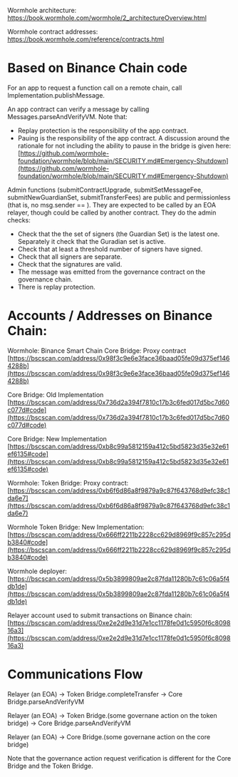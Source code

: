 

Wormhole architecture:
https://book.wormhole.com/wormhole/2_architectureOverview.html 

Wormhole contract addresses: 
https://book.wormhole.com/reference/contracts.html


# Based on Binance Chain code

For an app to request a function call on a remote chain, call Implementation.publishMessage.

An app contract can verify a message by calling Messages.parseAndVerifyVM. Note that:

* Replay protection is the responsibility of the app contract.
* Pauing is the responsibility of the app contract. A discussion around the rationale for not including the ability to pause in the bridge is given here: [https://github.com/wormhole-foundation/wormhole/blob/main/SECURITY.md#Emergency-Shutdown](https://github.com/wormhole-foundation/wormhole/blob/main/SECURITY.md#Emergency-Shutdown)

Admin functions (submitContractUpgrade, submitSetMessageFee, submitNewGuardianSet,  submitTransferFees) are public and permissionless (that is, no msg.sender == ). They are expected to be called by an EOA relayer, though could be called by another contract. They do the admin checks: 

* Check that the the set of signers (the Guardian Set) is the latest one.  Separately it check that the Guradian set is active.
* Check that at least a threshold number of signers have signed.
* Check that all signers are separate.
* Check that the signatures are valid.
* The message was emitted from the governance contract on the governance chain.
* There is replay protection.


# Accounts / Addresses on Binance Chain:

Wormhole: Binance Smart Chain Core Bridge: Proxy contract
[https://bscscan.com/address/0x98f3c9e6e3face36baad05fe09d375ef1464288b](https://bscscan.com/address/0x98f3c9e6e3face36baad05fe09d375ef1464288b)

Core Bridge: Old Implementation
[https://bscscan.com/address/0x736d2a394f7810c17b3c6fed017d5bc7d60c077d#code](https://bscscan.com/address/0x736d2a394f7810c17b3c6fed017d5bc7d60c077d#code)

Core Bridge: New Implementation
[https://bscscan.com/address/0xb8c99a5812159a412c5bd5823d35e32e61ef6135#code](https://bscscan.com/address/0xb8c99a5812159a412c5bd5823d35e32e61ef6135#code)

Wormhole: Token Bridge: Proxy contract: 
[https://bscscan.com/address/0xb6f6d86a8f9879a9c87f643768d9efc38c1da6e7](https://bscscan.com/address/0xb6f6d86a8f9879a9c87f643768d9efc38c1da6e7)

Wormhole Token Bridge: New Implementation:
[https://bscscan.com/address/0x666ff2211b2228cc629d8969f9c857c295db3840#code](https://bscscan.com/address/0x666ff2211b2228cc629d8969f9c857c295db3840#code)


Wormhole deployer:
[https://bscscan.com/address/0x5b3899809ae2c87fda11280b7c61c06a5f4db1de](https://bscscan.com/address/0x5b3899809ae2c87fda11280b7c61c06a5f4db1de)

Relayer account used to submit transactions on Binance chain:
[https://bscscan.com/address/0xe2e2d9e31d7e1cc1178fe0d1c5950f6c809816a3](https://bscscan.com/address/0xe2e2d9e31d7e1cc1178fe0d1c5950f6c809816a3)



# Communications Flow

Relayer (an EOA) -> Token Bridge.completeTransfer -> Core Bridge.parseAndVerifyVM

Relayer (an EOA) -> Token Bridge.(some governane action on the token bridge) -> Core Bridge.parseAndVerifyVM

Relayer (an EOA) -> Core Bridge.(some governane action on the core bridge)

Note that the governance action request verification is different for the Core Bridge and the Token Bridge. 

